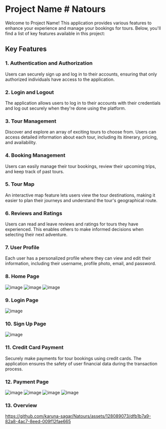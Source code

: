 # Project Name # Natours

Welcome to Project Name! This application provides various features to enhance your experience and manage your bookings for tours. Below, you'll find a list of key features available in this project:

## Key Features

### 1. Authentication and Authorization

Users can securely sign up and log in to their accounts, ensuring that only authorized individuals have access to the application.

### 2. Login and Logout

The application allows users to log in to their accounts with their credentials and log out securely when they're done using the platform.

### 3. Tour Management

Discover and explore an array of exciting tours to choose from. Users can access detailed information about each tour, including its itinerary, pricing, and availability.

### 4. Booking Management

Users can easily manage their tour bookings, review their upcoming trips, and keep track of past tours.

### 5. Tour Map

An interactive map feature lets users view the tour destinations, making it easier to plan their journeys and understand the tour's geographical route.

### 6. Reviews and Ratings

Users can read and leave reviews and ratings for tours they have experienced. This enables others to make informed decisions when selecting their next adventure.

### 7. User Profile

Each user has a personalized profile where they can view and edit their information, including their username, profile photo, email, and password.
### 8. Home Page
![image](https://github.com/karuna-sagar/Natours/assets/128089073/1713695d-0a5c-44d2-adb9-8a2d223af957)
![image](https://github.com/karuna-sagar/Natours/assets/128089073/71039fab-b4e4-4f25-ae9c-82d3d6f81dce)
![image](https://github.com/karuna-sagar/Natours/assets/128089073/7b7d72b8-b446-4188-ba4d-b4bf5ae039ed)
### 9. Login Page
![image](https://github.com/karuna-sagar/Natours/assets/128089073/473fd259-a45a-4bf2-a9d6-162cbe897102)
### 10.  Sign Up Page
![image](https://github.com/karuna-sagar/Natours/assets/128089073/6597576c-0a63-4016-9c27-ee4bfadaf1cc)



### 11. Credit Card Payment

Securely make payments for tour bookings using credit cards. The application ensures the safety of user financial data during the transaction process.

### 12. Payment Page
![image](https://github.com/karuna-sagar/Natours/assets/128089073/a5ef6d1d-342c-42ce-97af-c17748b57d0e)
![image](https://github.com/karuna-sagar/Natours/assets/128089073/5a917b89-249b-4e0d-8032-5190bb281a53)
![image](https://github.com/karuna-sagar/Natours/assets/128089073/3d2b7cd0-b4b1-45db-8d51-5487f47126c0)
![image](https://github.com/karuna-sagar/Natours/assets/128089073/2ac628cc-07ed-4f97-aadb-120acf6829a9)
### 13. Overview
https://github.com/karuna-sagar/Natours/assets/128089073/dfb1b7a9-82a8-4ac7-8eed-009f12fae665





